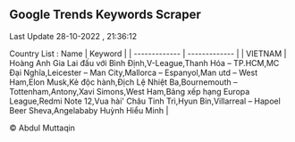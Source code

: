 

## Google Trends Keywords Scraper 
 
Last Update 28-10-2022 , 21:36:12

Country List :
 Name  | Keyword |
| ------------- | ------------- |
| VIETNAM | Hoàng Anh Gia Lai đấu với Bình Định,V-League,Thanh Hóa – TP.HCM,MC Đại Nghĩa,Leicester – Man City,Mallorca – Espanyol,Man utd – West Ham,Elon Musk,Kẻ độc hành,Địch Lệ Nhiệt Ba,Bournemouth – Tottenham,Antony,Xavi Simons,West Ham,Bảng xếp hạng Europa League,Redmi Note 12,Vua hài' Châu Tinh Trì,Hyun Bin,Villarreal – Hapoel Beer Sheva,Angelababy Huỳnh Hiểu Minh |



© Abdul Muttaqin 

